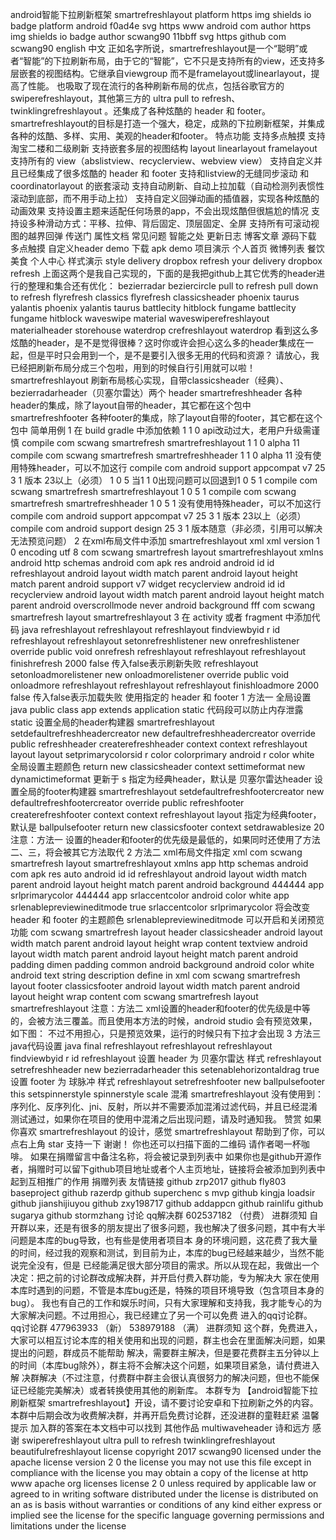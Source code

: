 android智能下拉刷新框架 smartrefreshlayout platform https img shields io badge platform android f0ad4e svg https www android com author https img shields io badge author scwang90 11bbff svg https github com scwang90 english 中文 正如名字所说，smartrefreshlayout是一个“聪明”或者“智能”的下拉刷新布局，由于它的“智能”，它不只是支持所有的view，还支持多层嵌套的视图结构。它继承自viewgroup 而不是framelayout或linearlayout，提高了性能。 也吸取了现在流行的各种刷新布局的优点，包括谷歌官方的 swiperefreshlayout，其他第三方的 ultra pull to refresh、twinklingrefreshlayout 。还集成了各种炫酷的 header 和 footer。 smartrefreshlayout的目标是打造一个强大，稳定，成熟的下拉刷新框架，并集成各种的炫酷、多样、实用、美观的header和footer。 特点功能 支持多点触摸 支持淘宝二楼和二级刷新 支持嵌套多层的视图结构 layout linearlayout framelayout 支持所有的 view（abslistview、recyclerview、webview view） 支持自定义并且已经集成了很多炫酷的 header 和 footer 支持和listview的无缝同步滚动 和 coordinatorlayout 的嵌套滚动 支持自动刷新、自动上拉加载（自动检测列表惯性滚动到底部，而不用手动上拉） 支持自定义回弹动画的插值器，实现各种炫酷的动画效果 支持设置主题来适配任何场景的app，不会出现炫酷但很尴尬的情况 支持设多种滑动方式：平移、拉伸、背后固定、顶层固定、全屏 支持所有可滚动视图的越界回弹 传送门 属性文档 常见问题 智能之处 更新日志 博客文章 源码下载 多点触摸 自定义header demo 下载 apk demo 项目演示 个人首页 微博列表 餐饮美食 个人中心 样式演示 style delivery dropbox refresh your delivery dropbox refresh 上面这两个是我自己实现的，下面的是我把github上其它优秀的header进行的整理和集合还有优化： bezierradar beziercircle pull to refresh pull down to refresh flyrefresh classics flyrefresh classicsheader phoenix taurus yalantis phoenix yalantis taurus battlecity hitblock fungame battlecity fungame hitblock waveswipe material waveswiperefreshlayout materialheader storehouse waterdrop crefreshlayout waterdrop 看到这么多炫酷的header，是不是觉得很棒？这时你或许会担心这么多的header集成在一起，但是平时只会用到一个，是不是要引入很多无用的代码和资源？ 请放心，我已经把刷新布局分成三个包啦，用到的时候自行引用就可以啦！ smartrefreshlayout 刷新布局核心实现，自带classicsheader（经典）、bezierradarheader（贝塞尔雷达）两个 header smartrefreshheader 各种header的集成，除了layout自带的header，其它都在这个包中 smartrefreshfooter 各种footer的集成，除了layout自带的footer，其它都在这个包中 简单用例 1 在 build gradle 中添加依赖 1 1 0 api改动过大，老用户升级需谨慎 compile com scwang smartrefresh smartrefreshlayout 1 1 0 alpha 11 compile com scwang smartrefresh smartrefreshheader 1 1 0 alpha 11 没有使用特殊header，可以不加这行 compile com android support appcompat v7 25 3 1 版本 23以上（必须） 1 0 5 当1 1 0出现问题可以回退到1 0 5 1 compile com scwang smartrefresh smartrefreshlayout 1 0 5 1 compile com scwang smartrefresh smartrefreshheader 1 0 5 1 没有使用特殊header，可以不加这行 compile com android support appcompat v7 25 3 1 版本 23以上（必须） compile com android support design 25 3 1 版本随意（非必须，引用可以解决无法预览问题） 2 在xml布局文件中添加 smartrefreshlayout xml xml version 1 0 encoding utf 8 com scwang smartrefresh layout smartrefreshlayout xmlns android http schemas android com apk res android android id id refreshlayout android layout width match parent android layout height match parent android support v7 widget recyclerview android id id recyclerview android layout width match parent android layout height match parent android overscrollmode never android background fff com scwang smartrefresh layout smartrefreshlayout 3 在 activity 或者 fragment 中添加代码 java refreshlayout refreshlayout refreshlayout findviewbyid r id refreshlayout refreshlayout setonrefreshlistener new onrefreshlistener override public void onrefresh refreshlayout refreshlayout refreshlayout finishrefresh 2000 false 传入false表示刷新失败 refreshlayout setonloadmorelistener new onloadmorelistener override public void onloadmore refreshlayout refreshlayout refreshlayout finishloadmore 2000 false 传入false表示加载失败 使用指定的 header 和 footer 1 方法一 全局设置 java public class app extends application static 代码段可以防止内存泄露 static 设置全局的header构建器 smartrefreshlayout setdefaultrefreshheadercreator new defaultrefreshheadercreator override public refreshheader createrefreshheader context context refreshlayout layout layout setprimarycolorsid r color colorprimary android r color white 全局设置主题颜色 return new classicsheader context settimeformat new dynamictimeformat 更新于 s 指定为经典header，默认是 贝塞尔雷达header 设置全局的footer构建器 smartrefreshlayout setdefaultrefreshfootercreator new defaultrefreshfootercreator override public refreshfooter createrefreshfooter context context refreshlayout layout 指定为经典footer，默认是 ballpulsefooter return new classicsfooter context setdrawablesize 20 注意：方法一 设置的header和footer的优先级是最低的，如果同时还使用了方法二、三，将会被其它方法取代 2 方法二 xml布局文件指定 xml com scwang smartrefresh layout smartrefreshlayout xmlns app http schemas android com apk res auto android id id refreshlayout android layout width match parent android layout height match parent android background 444444 app srlprimarycolor 444444 app srlaccentcolor android color white app srlenablepreviewineditmode true srlaccentcolor srlprimarycolor 将会改变 header 和 footer 的主题颜色 srlenablepreviewineditmode 可以开启和关闭预览功能 com scwang smartrefresh layout header classicsheader android layout width match parent android layout height wrap content textview android layout width match parent android layout height match parent android padding dimen padding common android background android color white android text string description define in xml com scwang smartrefresh layout footer classicsfooter android layout width match parent android layout height wrap content com scwang smartrefresh layout smartrefreshlayout 注意：方法二 xml设置的header和footer的优先级是中等的，会被方法三覆盖。而且使用本方法的时候，android studio 会有预览效果，如下图： 不过不用担心，只是预览效果，运行的时候只有下拉才会出现 3 方法三 java代码设置 java final refreshlayout refreshlayout refreshlayout findviewbyid r id refreshlayout 设置 header 为 贝塞尔雷达 样式 refreshlayout setrefreshheader new bezierradarheader this setenablehorizontaldrag true 设置 footer 为 球脉冲 样式 refreshlayout setrefreshfooter new ballpulsefooter this setspinnerstyle spinnerstyle scale 混淆 smartrefreshlayout 没有使用到：序列化、反序列化、jni、反射，所以并不需要添加混淆过滤代码，并且已经混淆测试通过，如果你在项目的使用中混淆之后出现问题，请及时通知我。 赞赏 如果你喜欢 smartrefreshlayout 的设计，感觉 smartrefreshlayout 帮助到了你，可以点右上角 star 支持一下 谢谢！ 你也还可以扫描下面的二维码 请作者喝一杯咖啡。 如果在捐赠留言中备注名称，将会被记录到列表中 如果你也是github开源作者，捐赠时可以留下github项目地址或者个人主页地址，链接将会被添加到列表中起到互相推广的作用 捐赠列表 友情链接 github zrp2017 github fly803 baseproject github razerdp github superchenc s mvp github kingja loadsir github jianshijiuyou github zxy198717 github addappcn github rainlifu github sugarya github stormzhang 讨论 qq解决群 602537182 （付费） 进群须知 自开群以来，还是有很多的朋友提出了很多问题，我也解决了很多问题，其中有大半问题是本库的bug导致，也有些是使用者项目本 身的环境问题，这花费了我大量的时间，经过我的观察和测试，到目前为止，本库的bug已经越来越少，当然不能说完全没有，但是 已经能满足很大部分项目的需求。所以从现在起，我做出一个决定：把之前的讨论群改成解决群，并开启付费入群功能，专为解决大 家在使用本库时遇到的问题，不管是本库bug还是，特殊的项目环境导致（包含项目本身的bug）。 我也有自己的工作和娱乐时间，只有大家理解和支持我，我才能专心的为大家解决问题。不过用担心，我已经建立了另一个可以免费 进入的qq讨论群。 qq讨论群 477963933 （新） 538979188 （满） 进群须知 这个群，免费进入，大家可以相互讨论本库的相关使用和出现的问题，群主也会在里面解决问题，如果提出的问题，群成员不能帮助 解决，需要群主解决，但是要花费群主五分钟以上的时间（本库bug除外），群主将不会解决这个问题，如果项目紧急，请付费进入解 决群解决（不过注意，付费群中群主会很认真很努力的解决问题，但也不能保证已经能完美解决）或者转换使用其他的刷新库。 本群专为 【android智能下拉刷新框架 smartrefreshlayout】开设，请不要讨论安卓和下拉刷新之外的内容。本群中后期会改为收费解决群，并再开启免费讨论群，还没进群的童鞋赶紧 温馨提示 加入群的答案在本文档中可以找到 其他作品 multiwaveheader 诗和远方 感谢 swiperefreshlayout ultra pull to refresh twinklingrefreshlayout beautifulrefreshlayout license copyright 2017 scwang90 licensed under the apache license version 2 0 the license you may not use this file except in compliance with the license you may obtain a copy of the license at http www apache org licenses license 2 0 unless required by applicable law or agreed to in writing software distributed under the license is distributed on an as is basis without warranties or conditions of any kind either express or implied see the license for the specific language governing permissions and limitations under the license